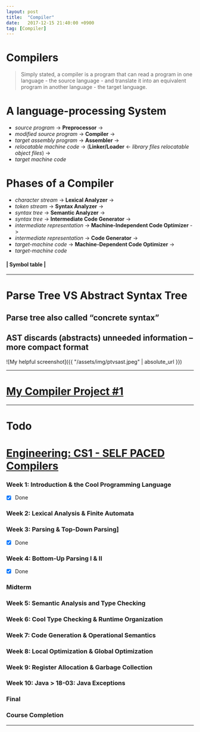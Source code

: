 ```yaml
---
layout: post
title:  "Compiler"
date:   2017-12-15 21:40:00 +0900
tag: [Compiler]
---
```


# Compilers

> Simply stated, a compiler is a program that can read a program in one language - the source language - and translate it into an equivalent program in another language - the target language.

# A language-processing System
  - _source program_ -> **Preprocessor** ->
  - _modified source program_ -> **Compiler** ->
  - _target assembly program_ -> **Assembler** ->
  - _relocatable machine code_ -> (**Linker/Loader** <- _library files relocatable object files_) ->
  - _target machine code_

# Phases of a Compiler
  - _character stream_ -> **Lexical Analyzer** ->
  - _token stream_ -> **Syntax Analyzer** ->
  - _syntax tree_ -> **Semantic Analyzer** ->
  - _syntax tree_ -> **Intermediate Code Generator** ->
  - _intermediate representation_ -> **Machine-Independent Code Optimizer** ->
  - _intermediate representation_ -> **Code Generator** ->
  - _target-machine code_ -> **Machine-Dependent Code Optimizer** ->
  - _target-machine code_

#### | Symbol table |

---

# Parse Tree VS Abstract Syntax Tree

## Parse tree also called “concrete syntax”
## AST discards (abstracts) unneeded information – more compact format

![My helpful screenshot]({{ "/assets/img/ptvsast.jpeg" | absolute_url }})

---

# [My Compiler Project #1](https://github.com/trilliwon/cminus-compiler)

---

# Todo

# [Engineering: CS1 - SELF PACED Compilers](https://lagunita.stanford.edu/courses/Engineering/Compilers/Fall2014)

### Week 1: Introduction & the Cool Programming Language
  - [x] Done

### Week 2: Lexical Analysis & Finite Automata

### Week 3: Parsing & Top-Down Parsing]
  - [x] Done
### Week 4: Bottom-Up Parsing I & II
  - [x] Done

### Midterm
### Week 5: Semantic Analysis and Type Checking
### Week 6: Cool Type Checking & Runtime Organization
### Week 7: Code Generation & Operational Semantics
### Week 8: Local Optimization & Global Optimization
### Week 9: Register Allocation & Garbage Collection
### Week 10: Java > 18-03: Java Exceptions
### Final
### Course Completion

---
